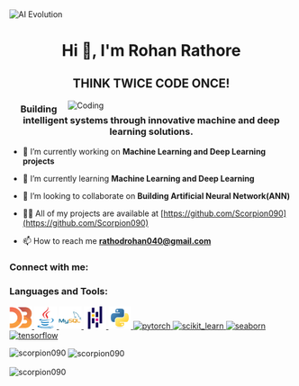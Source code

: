 <img align="center" src="https://png.pngtree.com/thumb_back/fh260/background/20230721/pngtree-the-evolution-of-ai-exploring-deep-learning-in-artificial-intelligence-3d-image_3781149.jpg" width="1200" height="400" alt="AI Evolution">

<h1 align="center">Hi 👋, I'm Rohan Rathore</h1>
<h2 align="center">THINK TWICE CODE ONCE!</h2>
<image align="right" alt="Coding" width="400" src="https://img.freepik.com/premium-photo/astronaut-night-lake-with-neon-lights-mountains-background-generative-ai_7023-142566.jpg">
<h3 align="center">Building intelligent systems through innovative machine and deep learning solutions.</h3>


- 🔭 I’m currently working on **Machine Learning and Deep Learning projects**

- 🌱 I’m currently learning **Machine Learning and Deep Learning**

- 👯 I’m looking to collaborate on **Building Artificial Neural Network(ANN)**

- 👨‍💻 All of my projects are available at [https://github.com/Scorpion090](https://github.com/Scorpion090)

- 📫 How to reach me **rathodrohan040@gmail.com**

<h3 align="left">Connect with me:</h3>
<p align="left">
</p>

<h3 align="left">Languages and Tools:</h3>
<p align="left"> <a href="https://d3js.org/" target="_blank" rel="noreferrer"> <img src="https://raw.githubusercontent.com/devicons/devicon/master/icons/d3js/d3js-original.svg" alt="d3js" width="40" height="40"/> </a> <a href="https://www.java.com" target="_blank" rel="noreferrer"> <img src="https://raw.githubusercontent.com/devicons/devicon/master/icons/java/java-original.svg" alt="java" width="40" height="40"/> </a> <a href="https://www.mysql.com/" target="_blank" rel="noreferrer"> <img src="https://raw.githubusercontent.com/devicons/devicon/master/icons/mysql/mysql-original-wordmark.svg" alt="mysql" width="40" height="40"/> </a> <a href="https://pandas.pydata.org/" target="_blank" rel="noreferrer"> <img src="https://raw.githubusercontent.com/devicons/devicon/2ae2a900d2f041da66e950e4d48052658d850630/icons/pandas/pandas-original.svg" alt="pandas" width="40" height="40"/> </a> <a href="https://www.python.org" target="_blank" rel="noreferrer"> <img src="https://raw.githubusercontent.com/devicons/devicon/master/icons/python/python-original.svg" alt="python" width="40" height="40"/> </a> <a href="https://pytorch.org/" target="_blank" rel="noreferrer"> <img src="https://www.vectorlogo.zone/logos/pytorch/pytorch-icon.svg" alt="pytorch" width="40" height="40"/> </a> <a href="https://scikit-learn.org/" target="_blank" rel="noreferrer"> <img src="https://upload.wikimedia.org/wikipedia/commons/0/05/Scikit_learn_logo_small.svg" alt="scikit_learn" width="40" height="40"/> </a> <a href="https://seaborn.pydata.org/" target="_blank" rel="noreferrer"> <img src="https://seaborn.pydata.org/_images/logo-mark-lightbg.svg" alt="seaborn" width="40" height="40"/> </a> <a href="https://www.tensorflow.org" target="_blank" rel="noreferrer"> <img src="https://www.vectorlogo.zone/logos/tensorflow/tensorflow-icon.svg" alt="tensorflow" width="40" height="40"/> </a> </p>

<p><img align="left" src="https://github-readme-stats.vercel.app/api/top-langs?username=scorpion090&show_icons=true&locale=en&layout=compact" alt="scorpion090" /></p>

<p>&nbsp;<img align="center" src="https://github-readme-stats.vercel.app/api?username=scorpion090&show_icons=true&locale=en" alt="scorpion090" /></p>

<p><img align="center" src="https://github-readme-streak-stats.herokuapp.com/?user=scorpion090&" alt="scorpion090" /></p>
